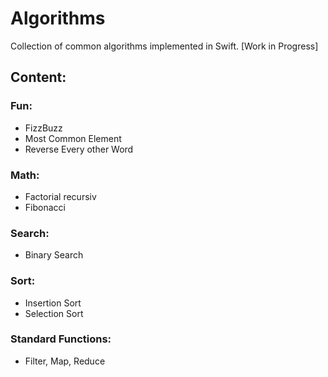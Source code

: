 # Algorithms

Collection of common algorithms implemented in Swift. [Work in Progress]

## Content:

### Fun:
- FizzBuzz
- Most Common Element
- Reverse Every other Word

### Math:
- Factorial recursiv
- Fibonacci

### Search:
- Binary Search

### Sort:
- Insertion Sort
- Selection Sort

### Standard Functions:
- Filter, Map, Reduce

